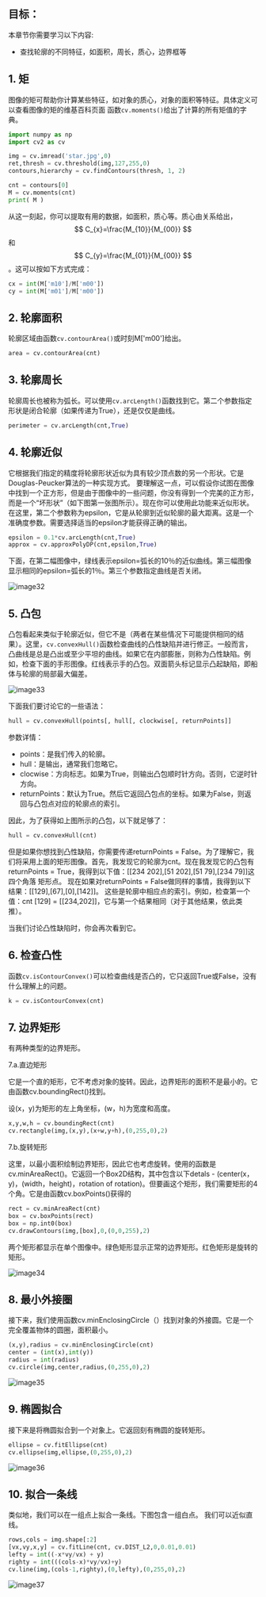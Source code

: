## 目标：
本章节你需要学习以下内容:
- 查找轮廓的不同特征，如面积，周长，质心，边界框等

## 1. 矩

图像的矩可帮助你计算某些特征，如对象的质心，对象的面积等特征。具体定义可以查看图像的矩的维基百科页面
函数`cv.moments()`给出了计算的所有矩值的字典。

```python
import numpy as np
import cv2 as cv

img = cv.imread('star.jpg',0)
ret,thresh = cv.threshold(img,127,255,0)
contours,hierarchy = cv.findContours(thresh, 1, 2)

cnt = contours[0]
M = cv.moments(cnt)
print( M )
```

从这一刻起，你可以提取有用的数据，如面积，质心等。质心由关系给出，$$ C_{x}=\frac{M_{10}}{M_{00}} $$和 $$ C_{y}=\frac{M_{01}}{M_{00}} $$。这可以按如下方式完成：

```python
cx = int(M['m10']/M['m00'])
cy = int(M['m01']/M['m00'])
```

## 2. 轮廓面积

轮廓区域由函数`cv.contourArea()`或时刻M['m00']给出。

```python
area = cv.contourArea(cnt)
```

## 3. 轮廓周长

轮廓周长也被称为弧长。可以使用`cv.arcLength()`函数找到它。第二个参数指定形状是闭合轮廓（如果传递为True），还是仅仅是曲线。

```python
perimeter = cv.arcLength(cnt,True)
```

## 4. 轮廓近似

它根据我们指定的精度将轮廓形状近似为具有较少顶点数的另一个形状。它是Douglas-Peucker算法的一种实现方式。
要理解这一点，可以假设你试图在图像中找到一个正方形，但是由于图像中的一些问题，你没有得到一个完美的正方形，而是一个“坏形状”（如下图第一张图所示）。现在你可以使用此功能来近似形状。在这里，第二个参数称为epsilon，它是从轮廓到近似轮廓的最大距离。这是一个准确度参数。需要选择适当的epsilon才能获得正确的输出。

```python
epsilon = 0.1*cv.arcLength(cnt,True)
approx = cv.approxPolyDP(cnt,epsilon,True)
```

下面，在第二幅图像中，绿线表示epsilon=弧长的10％的近似曲线。第三幅图像显示相同的epsilon=弧长的1％。第三个参数指定曲线是否关闭。

![image32](https://docs.opencv.org/4.0.0/approx.jpg)

## 5. 凸包

凸包看起来类似于轮廓近似，但它不是（两者在某些情况下可能提供相同的结果）。这里，`cv.convexHull()`函数检查曲线的凸性缺陷并进行修正。一般而言，凸曲线是总是凸出或至少平坦的曲线。如果它在内部膨胀，则称为凸性缺陷。例如，检查下面的手形图像。红线表示手的凸包。双面箭头标记显示凸起缺陷，即船体与轮廓的局部最大偏差。

![image33](https://docs.opencv.org/4.0.0/convexitydefects.jpg)

下面我们要讨论它的一些语法：

```python
hull = cv.convexHull(points[, hull[, clockwise[, returnPoints]]
```

参数详情：

* points：是我们传入的轮廓。
* hull：是输出，通常我们忽略它。
* clocwise：方向标志。如果为True，则输出凸包顺时针方向。否则，它逆时针方向。
* returnPoints：默认为True。然后它返回凸包点的坐标。如果为False，则返回与凸包点对应的轮廓点的索引。

因此，为了获得如上图所示的凸包，以下就足够了：

```python
hull = cv.convexHull(cnt)
```

但是如果你想找到凸性缺陷，你需要传递returnPoints = False。为了理解它，我们将采用上面的矩形图像。首先，我发现它的轮廓为cnt。现在我发现它的凸包有returnPoints = True，我得到以下值：[[234 202],[51 202],[51 79],[234 79]]这四个角落 矩形点。 现在如果对returnPoints = False做同样的事情，我得到以下结果：[[129],[67],[0],[142]]。 这些是轮廓中相应点的索引。例如，检查第一个值：cnt [129] = [[234,202]]，它与第一个结果相同（对于其他结果，依此类推）。

当我们讨论凸性缺陷时，你会再次看到它。

## 6. 检查凸性

函数`cv.isContourConvex()`可以检查曲线是否凸的，它只返回True或False，没有什么理解上的问题。

```python
k = cv.isContourConvex(cnt)
```

## 7. 边界矩形

有两种类型的边界矩形。

7.a.直边矩形

它是一个直的矩形，它不考虑对象的旋转。因此，边界矩形的面积不是最小的。它由函数cv.boundingRect()找到。

设(x，y)为矩形的左上角坐标，(w，h)为宽度和高度。

```python
x,y,w,h = cv.boundingRect(cnt)
cv.rectangle(img,(x,y),(x+w,y+h),(0,255,0),2)
```

7.b.旋转矩形

这里，以最小面积绘制边界矩形，因此它也考虑旋转。使用的函数是cv.minAreaRect()。它返回一个Box2D结构，其中包含以下detals - (center(x，y)，(width，height)，rotation of rotation)。但要画这个矩形，我们需要矩形的4个角。它是由函数cv.boxPoints()获得的

```python
rect = cv.minAreaRect(cnt)
box = cv.boxPoints(rect)
box = np.int0(box)
cv.drawContours(img,[box],0,(0,0,255),2)
```

两个矩形都显示在单个图像中。绿色矩形显示正常的边界矩形。红色矩形是旋转的矩形。

![image34](https://docs.opencv.org/4.0.0/boundingrect.png)

## 8. 最小外接圈

接下来，我们使用函数cv.minEnclosingCircle（）找到对象的外接圆。它是一个完全覆盖物体的圆圈，面积最小。

```python
(x,y),radius = cv.minEnclosingCircle(cnt)
center = (int(x),int(y))
radius = int(radius)
cv.circle(img,center,radius,(0,255,0),2)
```

![image35](https://docs.opencv.org/4.0.0/circumcircle.png)

## 9. 椭圆拟合

接下来是将椭圆拟合到一个对象上。它返回刻有椭圆的旋转矩形。

```python
ellipse = cv.fitEllipse(cnt)
cv.ellipse(img,ellipse,(0,255,0),2)
```

![image36](https://docs.opencv.org/4.0.0/fitellipse.png)

## 10. 拟合一条线

类似地，我们可以在一组点上拟合一条线。下图包含一组白点。 我们可以近似直线。

```python
rows,cols = img.shape[:2]
[vx,vy,x,y] = cv.fitLine(cnt, cv.DIST_L2,0,0.01,0.01)
lefty = int((-x*vy/vx) + y)
righty = int(((cols-x)*vy/vx)+y)
cv.line(img,(cols-1,righty),(0,lefty),(0,255,0),2)
```

![image37](https://docs.opencv.org/4.0.0/fitline.jpg)